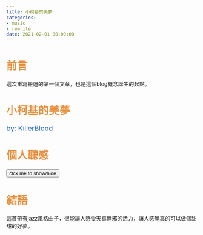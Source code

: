 ```yaml
---
title: 小柯基的美夢
categories:
- music
- rewrite
date: 2021-02-01 00:00:00
---
```


# <div style="color: rgb(233, 147, 66);">前言</div>
這次重寫搬運的第一個文章，也是這個blog概念誕生的起點。

<!-- more -->

<script src="/js/insertBtn.js"></script>
# <div style="color: rgb(233, 147, 66);">小柯基的美夢</div>
<div style="font-size:large;color: rgb(35, 100, 210);">by: KillerBlood</div>

<div class="playerBlock">
<div id="player1" class="player"></div>
</div>

# <div style="color: rgb(233, 146, 66);">個人聽感</div>

<button onclick="inverseDisplay(&quot;btnGroup1&quot;)" class="inverseBtn">clck me to show/hide</button>

<div id="btnGroup1" class="animate__animated animate__fadeIn"></div>

<script>
    var btnList1=[
        {text:"0:00~0:10<br/>這時的在出現了四隻短短的腳和圓滾滾的身軀，好像很興奮的一樣跑到我們身邊來",start:0,end:10},
        {text:"0:10~0:11<br/>突然，它在畫面中探出頭，滿面微笑的吐出舌頭盯著你瞧",playerInd:0,start:10,end:11},
        {text:"0:11~0:47<br/>原來是到了每天固定出去玩的時刻了，於是在準備好後，踏上了往公園的路程。\n一路上，它彷彿是無法克制地期待著之後的玩耍，一路上踏著輕快的步伐，屁股扭阿扭的，就這樣一路到了目的地。\n我覺得特別是最後，有一種跳進路公園入口的感覺",start:11,end:45},
        {text:"0:40~1:21<br/>到了公園後，它馬上找到了它玩耍的夥伴，一起追逐嬉戲。",start:45,end:81},
        {text:"1:21~end<br/>音樂逐漸慢了下來，原來是頑皮的小傢伙玩累了，在草地上隨興的躺了下來，雖然累，但全把滿足寫在臉上了\n小柯基並不知道的是，現在它其實躺在床上，做著美夢，回憶著今天的美好呢。",start:81,end:133}
    ];
    buildBtnGroup(btnList1,1);
</script>

# <div style="color: rgb(233, 146, 66);">結語</div>

這首帶有jazz風格曲子，很能讓人感受天真無邪的活力，讓人感覺真的可以做個甜甜的好夢。

<script>var plist=["WOJSr8S1BYw"];</script>
<script src="/js/player.js"></script>